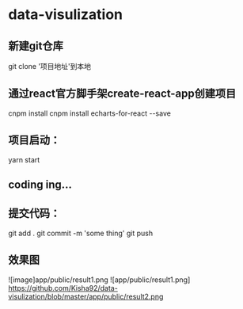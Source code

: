 # data-visulization

## 新建git仓库
git clone '项目地址'到本地

## 通过react官方脚手架create-react-app创建项目
cnpm install
cnpm install echarts-for-react --save

## 项目启动：
yarn start

## coding ing... 

## 提交代码：
git add .
git commit -m 'some thing'
git push

## 效果图
![image]app/public/result1.png
![app/public/result1.png] https://github.com/Kisha92/data-visulization/blob/master/app/public/result2.png

